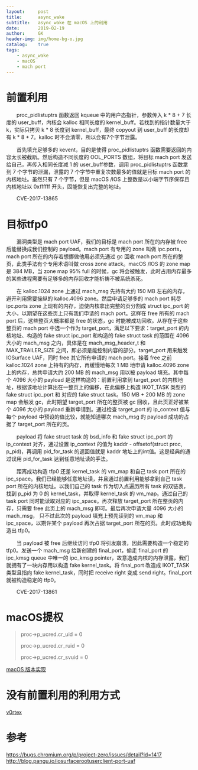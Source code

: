 ```yaml
---
layout:     post
title:      async_wake
subtitle:   async_wake 在 macOS 上的利用 
date:       2019-02-19
author:     GK
header-img: img/home-bg-o.jpg
catalog:    true
tags:
    - async_wake
    - macOS
    - mach port
---
```


# 前置利用

&emsp;&emsp;proc_pidlistuptrs 函数返回 kqueue 中的用户态指针，参数传入 k * 8 + 7 长度的 user_buff，内核会 kalloc 相同长度的 kernel_buff。若找到的指针数量大于 k，实际只拷贝 k * 8 长度到 kernel_buff，最终 copyout 到 user_buff 的长度却有 k * 8 + 7。kalloc 时不会清零，所以会有7个字节泄露。

&emsp;&emsp;首先填充足够多的 kevent，目的是使得 proc_pidlistuptrs 函数需要返回的内容太长被截断。然后构造不同长度的 OOL_PORTS 数组，将目标 mach port 发送给自己，再传入相同长度减 1 的 user_buff参数，调用 proc_pidlistuptrs 函数拿到 7 个字节的泄漏，泄露的 7 个字节中重复次数最多的值就是目标 mach port 的内核地址。虽然只有 7 个字节，但是 macOS /IOS 上整数是以小端字节序保存且内核地址以 0xffffff 开头，固能恢复出完整的地址。

&emsp;&emsp;CVE-2017-13865

# 目标tfp0

&emsp;&emsp;漏洞类型是 mach port UAF，我们的目标是 mach port 所在的内存被 free 后能替换成我们控制的 payload。mach port 有专用的 zone 叫做 ipc.ports，mach port 所在的内存若想挪做他用必须先通过 gc 回收 mach port 所在的整页，此类手法有个专用术语叫做 cross zone attack。macOS /IOS 的 zone map 是 384 MB，当 zone map 95% full 的时候，gc 将会被触发，此时占用内存最多的某些进程需要有足够多的内存回收才能祈祷不被系统杀死。

&emsp;&emsp;在 kalloc.1024 zone 上通过 mach_msg 先持有大约 150 MB 左右的内存，避开利用需要操纵的 kalloc.4096 zone。然后申请足够多的 mach port 耗尽 ipc.ports zone 上现有的内存，迫使内核拿出完整的页分割成 struct ipc_port 的大小，以期望在这些页上只有我们申请的 mach port。这样在 free 所有的 mach port 后，这些整页大概率都是 free 的状态，gc 时能被成功回收。从存在于这些整页的 mach port 中选一个作为 target_port，满足以下要求：target_port 的内核地址、构造的 fake struct ipc_port 和构造的 fake struct task 的范围在 4096 大小的 mach_msg 之内，具体是在 mach_msg_header_t 和 MAX_TRAILER_SIZE 之间，即必须是能控制内容的部分。target_port 用来触发 IOSurface UAF，同时 free 其它所有申请的 mach port。接着 free 之前 kalloc.1024 zone 上持有的内存，再缓慢地每次 1 MB 地申请 kalloc.4096 zone 上的内存，总共申请大约 200 MB 的 mach_msg 用以被 payload 填充。其中每个 4096 大小的 payload 是这样构造的：前置利用拿到 target_port 的内核地址，根据该地址计算出在一整页上的偏移，在此偏移上构造 IKOT_TASK 类型的 fake struct ipc_port 和 对应的 fake struct task。150 MB + 200 MB 的 zone map 会触发 gc，此时期望 target_port 所在的整页被 gc 回收，且此页正好被某个 4096 大小的 payload 重新申请到。通过检查 target_port 的 ip_context 值与每个 payload 中预设的值比较，就能知道哪次 mach_msg 的 payload 成功的占据了 target_port 所在的页。

&emsp;&emsp;payload 将 fake struct task 的 bsd_info 和 fake struct ipc_port 的 ip_context 对齐，通过设置 ip_context 的值为 kaddr - offsetof(struct proc, p_pid)，再调用 pid_for_task 的返回值就是 kaddr 地址上的int值。这是经典的通过误用 pid_for_task 达到任意地址读的手法。 

&emsp;&emsp;距离成功构造 tfp0 还差 kernel_task 的 vm_map 和自己 task port 所在的 ipc_space。我们已经能够任意地址读，并且通过前置利用能够拿到自己 task port 所在的内核地址。以我们自己的 task 作为切入点遍历所有 task 的双链表，找到 p_pid 为 0 的 kernel_task，并取得 kernel_task 的 vm_map。通过自己的 task port 同时能读取对应的 ipc_space。再次释放 target_port 所在整页的内存，只需要 free 此页上的 mach_msg 即可。最后再次申请大量 4096 大小的 mach_msg， 只不过此次的 payload 填充上预先读到的 vm_map 和 ipc_space，以期许某个 payload 再次占据 target_port 所在的页。此时成功地构造出 tfp0。

&emsp;&emsp;当 payload 被 free 后继续访问 tfp0 将引发崩溃，因此需要构造一个稳定的 tfp0。发送一个 mach_msg 给新创建的 final_port，偷走 final_port 的 ipc_kmsg queue 中唯一的 ipc_kmsg pointer，故意造成内核的内存泄露，我们就拥有了一块内存用以构造 fake kernel_task。将 final_port 改造成 IKOT_TASK 类型且指向 fake kernel_task，同时把 receive right 变成 send right。final_port 就被构造稳定的 tfp0。

&emsp;&emsp;CVE-2017-13861

# macOS提权

>proc->p_ucred.cr_uid = 0
>
>proc->p_ucred.cr_ruid = 0
>
>proc->p_ucred.cr_svuid = 0

[macOS 版本实现](https://github.com/Gentle-Knife/async_wake)

# 没有前置利用的利用方式

[v0rtex](https://github.com/Gentle-Knife/docs/blob/master/v0rtex%20_%20IOSurface%20exploit.pdf)

# 参考

<https://bugs.chromium.org/p/project-zero/issues/detail?id=1417>
<http://blog.pangu.io/iosurfacerootuserclient-port-uaf>
